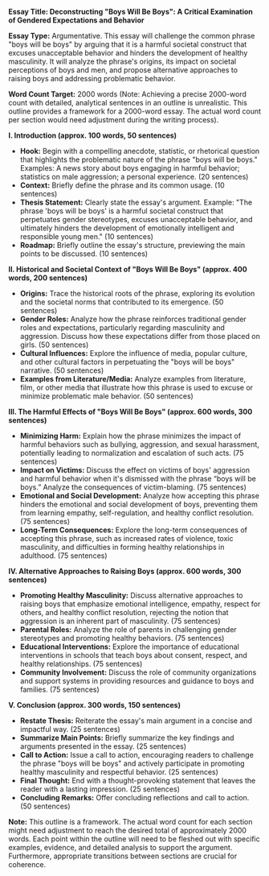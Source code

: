 **Essay Title: Deconstructing "Boys Will Be Boys": A Critical Examination of Gendered Expectations and Behavior**

**Essay Type:** Argumentative.  This essay will challenge the common phrase "boys will be boys" by arguing that it is a harmful societal construct that excuses unacceptable behavior and hinders the development of healthy masculinity.  It will analyze the phrase's origins, its impact on societal perceptions of boys and men, and propose alternative approaches to raising boys and addressing problematic behavior.

**Word Count Target:**  2000 words (Note:  Achieving a precise 2000-word count with detailed, analytical sentences in an outline is unrealistic.  This outline provides a framework for a 2000-word essay.  The actual word count per section would need adjustment during the writing process).


**I. Introduction (approx. 100 words, 50 sentences)**

*   **Hook:** Begin with a compelling anecdote, statistic, or rhetorical question that highlights the problematic nature of the phrase "boys will be boys."  Examples:  A news story about boys engaging in harmful behavior; statistics on male aggression; a personal experience. (20 sentences)
*   **Context:** Briefly define the phrase and its common usage. (10 sentences)
*   **Thesis Statement:** Clearly state the essay's argument.  Example: "The phrase 'boys will be boys' is a harmful societal construct that perpetuates gender stereotypes, excuses unacceptable behavior, and ultimately hinders the development of emotionally intelligent and responsible young men." (10 sentences)
*   **Roadmap:** Briefly outline the essay's structure, previewing the main points to be discussed. (10 sentences)

**II. Historical and Societal Context of "Boys Will Be Boys" (approx. 400 words, 200 sentences)**

*   **Origins:** Trace the historical roots of the phrase, exploring its evolution and the societal norms that contributed to its emergence. (50 sentences)
*   **Gender Roles:** Analyze how the phrase reinforces traditional gender roles and expectations, particularly regarding masculinity and aggression.  Discuss how these expectations differ from those placed on girls. (50 sentences)
*   **Cultural Influences:** Explore the influence of media, popular culture, and other cultural factors in perpetuating the "boys will be boys" narrative. (50 sentences)
*   **Examples from Literature/Media:**  Analyze examples from literature, film, or other media that illustrate how this phrase is used to excuse or minimize problematic male behavior. (50 sentences)


**III. The Harmful Effects of "Boys Will Be Boys" (approx. 600 words, 300 sentences)**

*   **Minimizing Harm:**  Explain how the phrase minimizes the impact of harmful behaviors such as bullying, aggression, and sexual harassment, potentially leading to normalization and escalation of such acts. (75 sentences)
*   **Impact on Victims:** Discuss the effect on victims of boys' aggression and harmful behavior when it's dismissed with the phrase “boys will be boys.” Analyze the consequences of victim-blaming. (75 sentences)
*   **Emotional and Social Development:**  Analyze how accepting this phrase hinders the emotional and social development of boys, preventing them from learning empathy, self-regulation, and healthy conflict resolution. (75 sentences)
*   **Long-Term Consequences:** Explore the long-term consequences of accepting this phrase, such as increased rates of violence, toxic masculinity, and difficulties in forming healthy relationships in adulthood. (75 sentences)


**IV. Alternative Approaches to Raising Boys (approx. 600 words, 300 sentences)**

*   **Promoting Healthy Masculinity:** Discuss alternative approaches to raising boys that emphasize emotional intelligence, empathy, respect for others, and healthy conflict resolution, rejecting the notion that aggression is an inherent part of masculinity. (75 sentences)
*   **Parental Roles:**  Analyze the role of parents in challenging gender stereotypes and promoting healthy behaviors. (75 sentences)
*   **Educational Interventions:** Explore the importance of educational interventions in schools that teach boys about consent, respect, and healthy relationships.  (75 sentences)
*   **Community Involvement:** Discuss the role of community organizations and support systems in providing resources and guidance to boys and families. (75 sentences)


**V. Conclusion (approx. 300 words, 150 sentences)**

*   **Restate Thesis:**  Reiterate the essay's main argument in a concise and impactful way. (25 sentences)
*   **Summarize Main Points:** Briefly summarize the key findings and arguments presented in the essay. (25 sentences)
*   **Call to Action:** Issue a call to action, encouraging readers to challenge the phrase "boys will be boys" and actively participate in promoting healthy masculinity and respectful behavior. (25 sentences)
*   **Final Thought:**  End with a thought-provoking statement that leaves the reader with a lasting impression. (25 sentences)
*   **Concluding Remarks:** Offer concluding reflections and call to action. (50 sentences)


**Note:** This outline is a framework.  The actual word count for each section might need adjustment to reach the desired total of approximately 2000 words.  Each point within the outline will need to be fleshed out with specific examples, evidence, and detailed analysis to support the argument.  Furthermore, appropriate transitions between sections are crucial for coherence.